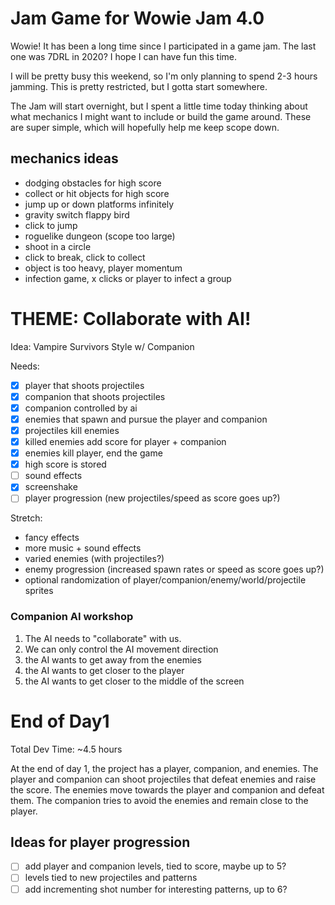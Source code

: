 # Jam Game for Wowie Jam 4.0
Wowie! It has been a long time since I participated in a game jam. The last one was 7DRL in 2020? I hope I can have fun this time.

I will be pretty busy this weekend, so I'm only planning to spend 2-3 hours jamming. This is pretty restricted, but I gotta start somewhere.

The Jam will start overnight, but I spent a little time today thinking about what mechanics I might want to include or build the game around. These are super simple, which will hopefully help me keep scope down.

## mechanics ideas
- dodging obstacles for high score
- collect or hit objects for high score
- jump up or down platforms infinitely
- gravity switch flappy bird
- click to jump
- roguelike dungeon (scope too large)
- shoot in a circle
- click to break, click to collect
- object is too heavy, player momentum
- infection game, x clicks or player to infect a group

# THEME: Collaborate with AI!
Idea: Vampire Survivors Style w/ Companion

Needs:
- [x] player that shoots projectiles
- [x] companion that shoots projectiles
- [x] companion controlled by ai
- [x] enemies that spawn and pursue the player and companion
- [x] projectiles kill enemies
- [x] killed enemies add score for player + companion
- [x] enemies kill player, end the game
- [x] high score is stored
- [ ] sound effects
- [x] screenshake
- [ ] player progression (new projectiles/speed as score goes up?)

Stretch: 
- fancy effects
- more music + sound effects
- varied enemies (with projectiles?)
- enemy progression (increased spawn rates or speed as score goes up?)
- optional randomization of player/companion/enemy/world/projectile sprites

### Companion AI workshop

1. The AI needs to "collaborate" with us.
2. We can only control the AI movement direction
3. the AI wants to get away from the enemies
4. the AI wants to get closer to the player
5. the AI wants to get closer to the middle of the screen

# End of Day1
Total Dev Time: ~4.5 hours

At the end of day 1, the project has a player, companion, and enemies. The player and companion can shoot projectiles that defeat enemies and raise the score. The enemies move towards the player and companion and defeat them. The companion tries to avoid the enemies and remain close to the player.

## Ideas for player progression
- [ ] add player and companion levels, tied to score, maybe up to 5?
- [ ] levels tied to new projectiles and patterns
- [ ] add incrementing shot number for interesting patterns, up to 6?